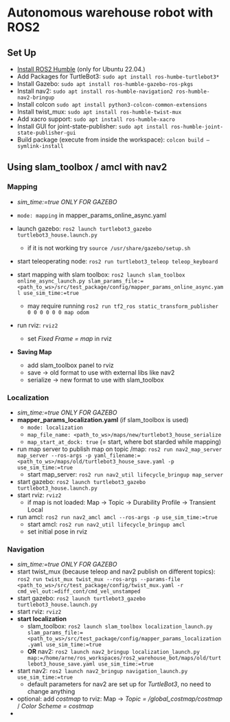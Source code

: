 # Autonomous warehouse robot with ROS2

## Set Up
- [Install ROS2 Humble](https://docs.ros.org/en/humble/Installation/Ubuntu-Install-Debs.html) (only for Ubuntu 22.04.)
- Add Packages for TurtleBot3: `sudo apt install ros-humbe-turtlebot3*`
- Install Gazebo: `sudo apt install ros-humble-gazebo-ros-pkgs`
- Install nav2: `sudo apt install ros-humble-navigation2 ros-humble-nav2-bringup`
- Install colcon `sudo apt install python3-colcon-common-extensions`
- Install twist_mux: `sudo apt install ros-humble-twist-mux`
- Add xacro support: `sudo apt install ros-humble-xacro`
- Install GUI for joint-state-publisher: `sudo apt install ros-humble-joint-state-publisher-gui`
- Build package (execute from inside the workspace): `colcon build —symlink-install`

## Using slam_toolbox / amcl with nav2

### Mapping
- *sim_time:=true ONLY FOR GAZEBO*
- `mode: mapping` in mapper_params_online_async.yaml
- launch gazebo: `ros2 launch turtlebot3_gazebo turtlebot3_house.launch.py`
    - if it is not working try `source /usr/share/gazebo/setup.sh`
- start teleoperating node: `ros2 run turtlebot3_teleop teleop_keyboard`
- start mapping with slam toolbox: `ros2 launch slam_toolbox online_async_launch.py slam_params_file:=<path_to_ws>/src/test_package/config/mapper_params_online_async.yaml use_sim_time:=true`
    - may require running `ros2 run tf2_ros static_transform_publisher 0 0 0 0 0 0 map odom`
- run rviz: `rviz2`
    - set *Fixed Frame = map* in rviz

- **Saving Map**
    - add slam_toolbox panel to rviz
    - save → old format to use with external libs like nav2
    - serialize → new format to use with slam_toolbox

### Localization
- *sim_time:=true ONLY FOR GAZEBO*
- **mapper_params_localization.yaml** (if slam_toolbox is used)
    - `mode: localization`
    - `map_file_name: <path_to_ws>/maps/new/turtlebot3_house_serialize`
    - `map_start_at_dock: true` (= start, where bot starded while mapping)
- run map server to publish map on topic /map: `ros2 run nav2_map_server map_server --ros-args -p yaml_filename:=<path_to_ws>/maps/old/turtlebot3_house_save.yaml -p use_sim_time:=true`
    - start map_server: `ros2 run nav2_util lifecycle_bringup map_server`
- start gazebo: `ros2 launch turtlebot3_gazebo turtlebot3_house.launch.py`
- start rviz: `rviz2`
    - if map is not loaded: Map -> Topic -> Durability Profile -> Transient Local
- run amcl: `ros2 run nav2_amcl amcl --ros-args -p use_sim_time:=true`
    - start amcl: `ros2 run nav2_util lifecycle_bringup amcl`
    - set initial pose in rviz

### Navigation 
- *sim_time:=true ONLY FOR GAZEBO*
- start twist_mux (because teleop and nav2 publish on different topics): `ros2 run twist_mux twist_mux --ros-args --params-file <path_to_ws>/src/test_package/config/twist_mux.yaml -r cmd_vel_out:=diff_cont/cmd_vel_unstamped`
- start gazebo: `ros2 launch turtlebot3_gazebo turtlebot3_house.launch.py`
- start rviz: `rviz2`
- **start localization**
    - slam_toolbox: `ros2 launch slam_toolbox localization_launch.py slam_params_file:=<path_to_ws>/src/test_package/config/mapper_params_localization.yaml use_sim_time:=true`
    - **OR** nav2: `ros2 launch nav2_bringup localization_launch.py map:=/home/arne/ros_workspaces/ros2_warehouse_bot/maps/old/turtlebot3_house_save.yaml use_sim_time:=true`
- start nav2: `ros2 launch nav2_bringup navigation_launch.py use_sim_time:=true`
    - default parameters for nav2 are set up for *TurtleBot3*, no need to change anything
- optional: add *costmap* to rviz: Map -> *Topic = /global_costmap/costmap* / *Color Scheme = costmap*
- 